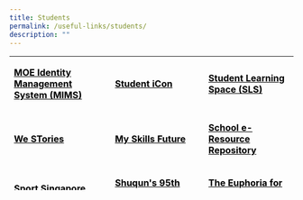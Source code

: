 ```yaml
---
title: Students
permalink: /useful-links/students/
description: ""
---
```

<table style="height: 238px;" width="721">
<tbody>
<tr style="height: 64px;">
<td style="height: 64px; width: 233.859px;">
<p><span style="color: #000000;"><a style="color: #000000;" href="https://idp.mims.moe.gov.sg/nidp/saml2/sso" target="_blank"><strong>MOE Identity Management System (MIMS)</strong></a></span></p>
</td>
<td style="height: 64px; width: 232.812px;">
<p><span style="color: #000000;"><a style="color: #000000;" href="https://workspace.google.com/dashboard" target="_blank"><strong>Student iCon</strong></a></span></p>
</td>
<td style="height: 64px; width: 232.328px;">
<p><span style="color: #000000;"><a style="color: #000000;" href="https://vle.learning.moe.edu.sg/login" target="_blank"><strong>Student Learning Space (SLS)</strong></a></span></p>
</td>
</tr>
<tr style="height: 64px;">
<td style="height: 64px; width: 233.859px;">
<p><span style="color: #000000;"><a style="color: #000000;" href="https://online.fliphtml5.com/obrr/qkde/#p=1" target="_blank"><strong>We STories</strong></a></span></p>
</td>
<td style="height: 64px; width: 232.812px;">
<p><span style="color: #000000;"><a style="color: #000000;" href="https://www.myskillsfuture.gov.sg/content/student/en/primary.html" target="_blank"><strong>My Skills Future</strong></a></span></p>
</td>
<td style="height: 64px; width: 232.328px;">
<p><span style="color: #000000;"><a style="color: #000000;" href="https://schoolibrary.moe.edu.sg/eresourcespri/cgi-bin/spydus.exe/MSGTRN/WPAC/HOME" target="_blank"><strong>School e-Resource Repository</strong></a></span></p>
</td>
</tr>
<tr style="height: 64px;">
<td style="height: 64px; width: 233.859px;">
<p><span style="color: #000000;"><a style="color: #000000;" href="https://www.sportsingapore.gov.sg/" target="_blank"><strong>Sport Singapore</strong></a></span></p>
</td>
<td style="height: 64px; width: 232.812px;">
<p><span style="color: #000000;"><a style="color: #000000;" href="https://sites.google.com/moe.edu.sg/the-shuqun-story/home" target="_blank"><strong>Shuqun's 95th Anniversary</strong></a></span></p>
</td>
<td style="height: 64px; width: 232.328px;">
<p><span style="color: #000000;"><a style="color: #000000;" href="https://w7euphoria.edu.sg/" target="_blank"><strong>The Euphoria for the Arts Website</strong></a></span></p>
</td>
</tr>
<tr style="height: 46px;">
<td style="height: 46px; width: 233.859px;">
<p><span style="color: #000000;"><a style="color: #000000;" href="https://moe-shuqunpri-staging.netlify.app/files/Recommended-Reading-Lists.pdf" target="_blank"><strong>Recommended Reading Lists</strong></a></span></p>
</td>
<td style="height: 46px; width: 232.812px;">
<p><span style="color: #000000;"><strong>&nbsp;</strong></span></p>
</td>
<td style="height: 46px; width: 232.328px;">
<p><span style="color: #000000;"><strong>&nbsp;</strong></span></p>
</td>
</tr>
</tbody>
</table>